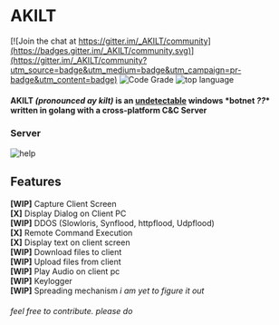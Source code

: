 # AKILT

[![Join the chat at https://gitter.im/_AKILT/community](https://badges.gitter.im/_AKILT/community.svg)](https://gitter.im/_AKILT/community?utm_source=badge&utm_medium=badge&utm_campaign=pr-badge&utm_content=badge)
![Code Grade](https://api.codiga.io/project/34798/status/svg)
![top language](https://img.shields.io/github/languages/top/Xart3mis/AKILT)

#### AKILT _(pronounced ay kilt)_ is an [undetectable](https://www.virustotal.com/gui/file/42673f19cf40d15b1f38235b5bb952c36647c42c64b209c353cd7978a1ddb555/detection) windows \*botnet _??_\* written in golang with a cross-platform C&C Server

### Server

![help](https://github.com/Xart3mis/AKILT/blob/master/help.gif)

## Features

**[WIP]** Capture Client Screen  
**[X]** Display Dialog on Client PC  
**[WIP]** DDOS (Slowloris, Synflood, httpflood, Udpflood)  
**[X]** Remote Command Execution  
**[X]** Display text on client screen  
**[WIP]** Download files to client  
**[WIP]** Upload files from client  
**[WIP]** Play Audio on client pc  
**[WIP]** Keylogger  
**[WIP]** Spreading mechanism _i am yet to figure it out_

###### feel free to contribute. _please do_
